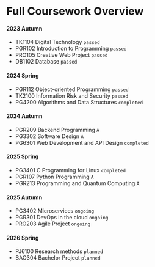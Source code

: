 # Full Coursework Overview

#### 2023 Autumn
- TK1104 Digital Technology `passed`
- PGR102 Introduction to Programming  `passed`
- PRO105 Creative Web Project `passed`
- DB1102 Database `passed`

#### 2024 Spring
- PGR112 Object-oriented Programming `passed`
- TK2100 Information Risk and Security `passed`
- PG4200 Algorithms and Data Structures `completed`

#### 2024 Autumn
- PGR209 Backend Programming `A`
- PG3302 Software Design `A`
- PG6301 Web Development and API Design `completed`

#### 2025 Spring
- PG3401 C Programming for Linux `completed`
- PGR107 Python Programming `A`
- PGR213 Programming and Quantum Computing `A`

#### 2025 Autumn
- PG3402 Microservices `ongoing`
- PGR301 DevOps in the cloud `ongoing`
- PRO203 Agile Project `ongoing`

#### 2026 Spring
- PJ6100 Research methods `planned`
- BAO304 Bachelor Project `planned`
